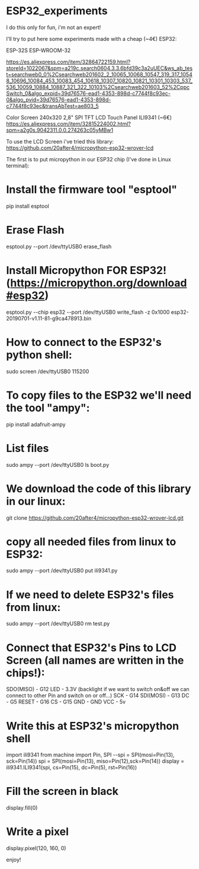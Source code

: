 # ESP32_experiments

I do this only for fun, i'm not an expert!

I'll try to put here some experiments made with a cheap (~4€) ESP32:

ESP-32S ESP-WROOM-32

https://es.aliexpress.com/item/32864722159.html?storeId=1022067&spm=a219c.search0604.3.3.6bfd39c3a2uUEC&ws_ab_test=searchweb0_0%2Csearchweb201602_2_10065_10068_10547_319_317_10548_10696_10084_453_10083_454_10618_10307_10820_10821_10301_10303_537_536_10059_10884_10887_321_322_10103%2Csearchweb201603_52%2CppcSwitch_0&algo_expid=39d76576-ead1-4353-898d-c7744f8c93ec-0&algo_pvid=39d76576-ead1-4353-898d-c7744f8c93ec&transAbTest=ae803_5

Color Screen 240x320 2,8"   SPI TFT LCD Touch Panel  ILI9341  (~6€)
https://es.aliexpress.com/item/32815224002.html?spm=a2g0s.9042311.0.0.274263c05yMBw1


To use the LCD Screen i've tried this library:
https://github.com/20after4/micropython-esp32-wrover-lcd



The first is to put micropython in our ESP32 chip (I've done in Linux terminal):
# Install the firmware tool "esptool"
pip install esptool

# Erase Flash
esptool.py --port /dev/ttyUSB0 erase_flash

# Install Micropython FOR ESP32! (https://micropython.org/download#esp32)
esptool.py --chip esp32 --port /dev/ttyUSB0 write_flash -z 0x1000 esp32-20190701-v1.11-81-g9ca478913.bin

# How to connect to the ESP32's python shell:
sudo screen /dev/ttyUSB0 115200

# To copy files to the ESP32 we'll need the tool "ampy":
pip install adafruit-ampy


# List files
sudo ampy --port /dev/ttyUSB0 ls
boot.py

# We download the code of this library in our linux:
git clone https://github.com/20after4/micropython-esp32-wrover-lcd.git


# copy all needed files from linux to ESP32:
sudo ampy --port /dev/ttyUSB0 put ili9341.py

# If we need to delete ESP32's  files from linux:
sudo ampy --port /dev/ttyUSB0 rm test.py

# Connect that ESP32's Pins to LCD Screen (all names are written in the chips!):

SDO(MISO)		-	G12
LED			    -	3.3V  (backlight if we want to switch on&off we can connect to other Pin and switch on or off...)
SCK			    -	G14
SDI(MOSI)		-	G13
DC			    -	G5
RESET 		  -	G16
CS			    -	G15
GND			    -	GND
VCC 			  -	5v

# Write this at ESP32's micropython shell

import ili9341
from machine import Pin, SPI
--spi = SPI(mosi=Pin(13), sck=Pin(14))
spi = SPI(mosi=Pin(13), miso=Pin(12),sck=Pin(14))
display = ili9341.ILI9341(spi, cs=Pin(15), dc=Pin(5), rst=Pin(16))

# Fill the screen in black
display.fill(0)

# Write a pixel
display.pixel(120, 160, 0)


enjoy!
